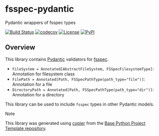 # fsspec-pydantic

Pydantic wrappers of fsspec types

[![Build Status](https://github.com/1kbgz/fsspec-pydantic/actions/workflows/build.yaml/badge.svg?branch=main&event=push)](https://github.com/1kbgz/fsspec-pydantic/actions/workflows/build.yaml)
[![codecov](https://codecov.io/gh/1kbgz/fsspec-pydantic/branch/main/graph/badge.svg)](https://codecov.io/gh/1kbgz/fsspec-pydantic)
[![License](https://img.shields.io/github/license/1kbgz/fsspec-pydantic)](https://github.com/1kbgz/fsspec-pydantic)
[![PyPI](https://img.shields.io/pypi/v/fsspec-pydantic.svg)](https://pypi.python.org/pypi/fsspec-pydantic)

## Overview

This library contains [Pydantic](https://github.com/pydantic/pydantic) validators for [fsspec](https://github.com/fsspec/filesystem_spec).

- `FileSystem = Annotated[AbstractFileSystem, FSSpecFilesystemType]`: Annotation for filesystem class
- `FilePath = Annotated[Path, FSSpecPathType(path_type="file")]`: Annotation for a file
- `DirectoryPath = Annotated[Path, FSSpecPathType(path_type="dir")]`: Annotation for a directory

This library can be used to include `fsspec` types in other Pydantic models.

> [!NOTE]
> This library was generated using [copier](https://copier.readthedocs.io/en/stable/) from the [Base Python Project Template repository](https://github.com/python-project-templates/base).
